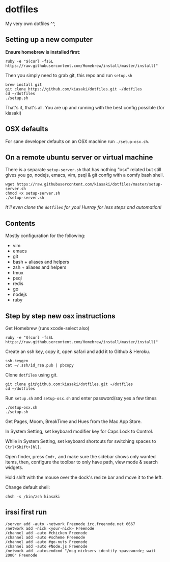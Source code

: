 dotfiles
========

My very own dotfiles ^^,

## Setting up a new computer

**Ensure homebrew is installed first**:

```
ruby -e "$(curl -fsSL https://raw.githubusercontent.com/Homebrew/install/master/install)"
```

Then you simply need to grab git, this repo and run `setup.sh`

```
brew install git
git clone https://github.com/kiasaki/dotfiles.git ~/dotfiles
cd ~/dotfiles
./setup.sh
```

That's it, that's all. You are up and running with the best config possible (for kiasaki)


## OSX defaults

For sane developer defaults on an OSX machine run `./setup-osx.sh`.

## On a remote ubuntu server or virtual machine

There is a separate `setup-server.sh` that has nothing "osx" related but still
gives you go, nodejs, emacs, vim, psql & git config with a comfy bash shell.

```
wget https://raw.githubusercontent.com/kiasaki/dotfiles/master/setup-server.sh
chmod +x setup-server.sh
./setup-server.sh
```

_It'll even clone the `dotfiles` for you! Hurray for less steps and automation!_

## Contents

Mostly configuration for the following:

- vim
- emacs
- git
- bash + aliases and helpers
- zsh + aliases and helpers
- tmux
- psql
- redis
- go
- nodejs
- ruby

## Step by step new osx instructions

Get Homebrew (runs xcode-select also)

```
ruby -e "$(curl -fsSL https://raw.githubusercontent.com/Homebrew/install/master/install)"
```

Create an ssh key, copy it, open safari and add it to Github & Heroku.

```
ssh-keygen
cat ~/.ssh/id_rsa.pub | pbcopy
```

Clone `dotfiles` using git.

```
git clone git@github.com:kiasaki/dotfiles.git ~/dotfiles
cd ~/dotfiles
```

Run `setup.sh` and `setup-osx.sh` and enter password/say yes a few times

```
./setup-osx.sh
./setup.sh
```

Get Pages, Moom, BreakTime and Hues from the Mac App Store.

In System Setting, set keyboard modifier key for Caps Lock to Control.

While in System Setting, set keyboard shortcuts for switching spaces to `Ctrl+Shift+[hl]`.

Open finder, press `Cmd+,` and make sure the sidebar shows only wanted items, then, configure the toolbar to only have path, view mode & search widgets.

Hold shift with the mouse over the dock's resize bar and move it to the left.

Change default shell:

```
chsh -s /bin/zsh kiasaki
```

## irssi first run

```
/server add -auto -network Freenode irc.freenode.net 6667
/network add -nick <your-nick> Freenode
/channel add -auto #chicken Freenode
/channel add -auto #scheme Freenode
/channel add -auto #go-nuts Freenode
/channel add -auto #Node.js Freenode
/network add -autosendcmd "/msg nickserv identify <password>; wait 2000" Freenode
```
